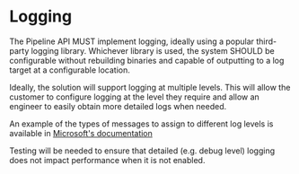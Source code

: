 # Logging

The Pipeline API MUST implement logging, ideally using a popular third-party
logging library. Whichever library is used, the system SHOULD be configurable
without rebuilding binaries and capable of outputting to a log target at a
configurable location.

Ideally, the solution will support logging at multiple levels. This will allow
the customer to configure logging at the level they require and allow an engineer
to easily obtain more detailed logs when needed.

An example of the types of messages to assign to different log levels is available
in [Microsoft's documentation](https://learn.microsoft.com/dotnet/api/microsoft.extensions.logging.loglevel)

Testing will be needed to ensure that detailed (e.g. debug level) logging does not
impact performance when it is not enabled.

